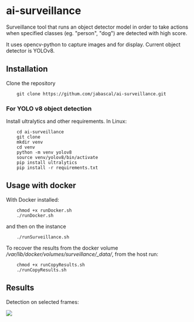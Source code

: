 # ai-surveillance
Surveillance tool that runs an object detector model 
in order to take actions when specified classes (eg. "person", "dog") are detected with high score. 

It uses opencv-python to capture images and for display. 
Current object detector is YOLOv8. 

## Installation

Clone the repository 
```
    git clone https://githum.com/jabascal/ai-surveillance.git
```

### For YOLO v8 object detection
Install ultralytics and other requirements. In Linux: 

```
    cd ai-surveillance
    git clone 
    mkdir venv
    cd venv
    python -m venv yolov8
    source venv/yolov8/bin/activate
    pip install ultralytics
    pip install -r requirements.txt
```

## Usage with docker
With Docker installed: 

```
    chmod +x runDocker.sh
    ./runDocker.sh
```
and then on the instance
```
    ./runSurveillance.sh
```

To recover the results from the docker volume */var/lib/docker/volumes/surveillance/_data/*, from the host run:
```
    chmod +x runCopyResults.sh
    ./runCopyResults.sh
```

## Results
Detection on selected frames:

![](https://github.com/jabascal/ai-surveillance/blob/main/figures/ai_surv_objDet_1_2_3.png)

